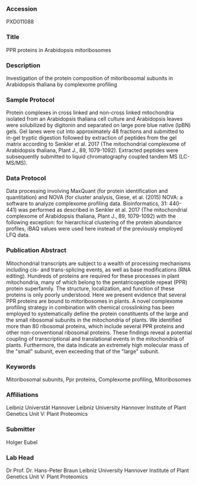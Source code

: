 ### Accession
PXD011088

### Title
PPR proteins in Arabidopsis mitoribosomes

### Description
Investigation of the protein composition of mitoribosomal subunits in Arabidopsis thaliana by complexome profiling

### Sample Protocol
Protein complexes in cross linked and non-cross linked mitochondria isolated from an Arabidopsis thaliana cell culture and Arabidopsis leaves were solubilized by digitonin and separated on large pore blue native (lpBN) gels. Gel lanes were cut into approximately 48 fractions and submitted to in-gel tryptic digestion followed by extraction of peptides from the gel matrix according to Senkler et al. 2017 (The mitochondrial complexome of Arabidopsis thaliana, Plant J., 89, 1079-1092). Extracted peptides were subsequently submitted to liquid chromatography coupled tandem MS (LC-MS/MS).

### Data Protocol
Data processing involving MaxQuant (for protein identification and quantitation) and NOVA (for cluster analysis, Giese, et al. (2015) NOVA: a software to analyze complexome profiling data. Bioinformatics, 31: 440-441) was performed as described in Senkler et al. 2017 (The mitochondrial complexome of Arabidopsis thaliana, Plant J., 89, 1079-1092) with the following exception: for hierarchical clustering of the protein abundance profiles, iBAQ values were used here instead of the previously employed LFQ data.

### Publication Abstract
Mitochondrial transcripts are subject to a wealth of processing mechanisms including cis- and trans-splicing events, as well as base modifications (RNA editing). Hundreds of proteins are required for these processes in plant mitochondria, many of which belong to the pentatricopeptide repeat (PPR) protein superfamily. The structure, localization, and function of these proteins is only poorly understood. Here we present evidence that several PPR proteins are bound to mitoribosomes in plants. A novel complexome profiling strategy in combination with chemical crosslinking has been employed to systematically define the protein constituents of the large and the small ribosomal subunits in the mitochondria of plants. We identified more than 80 ribosomal proteins, which include several PPR proteins and other non-conventional ribosomal proteins. These findings reveal a potential coupling of transcriptional and translational events in the mitochondria of plants. Furthermore, the data indicate an extremely high molecular mass of the "small" subunit, even exceeding that of the "large" subunit.

### Keywords
Mitoribosomal subunits, Ppr proteins, Complexome profiling, Mitoribosomes

### Affiliations
Leibniz Universtät Hannover
Leibniz University Hannover  Institute of Plant Genetics  Unit V: Plant Proteomics

### Submitter
Holger Eubel

### Lab Head
Dr Prof. Dr. Hans-Peter Braun
Leibniz University Hannover  Institute of Plant Genetics  Unit V: Plant Proteomics



